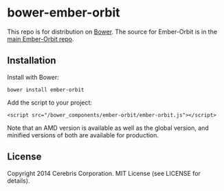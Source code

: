 # bower-ember-orbit

This repo is for distribution on [Bower](http://bower.io). The source for Ember-Orbit
is in the [main Ember-Orbit repo](https://github.com/orbitjs/ember-orbit).

## Installation

Install with Bower:

```
bower install ember-orbit
```

Add the script to your project:

```
<script src="/bower_components/ember-orbit/ember-orbit.js"></script>
```

Note that an AMD version is available as well as the global version, and minified versions of both are available for production.

## License

Copyright 2014 Cerebris Corporation. MIT License (see LICENSE for details).
